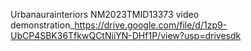 Urbanaurainteriors NM2023TMID13373
video demonstration_https://drive.google.com/file/d/1zp9-UbCP4SBK36TfkwQCtNiiYN-DHf1P/view?usp=drivesdk

